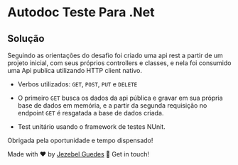 # Autodoc Teste Para .Net

## Solução

Seguindo as orientações do desafio foi criado uma api rest a partir de um projeto inicial, com seus próprios controllers e classes, e nela  foi consumido uma Api publica utilizando HTTP client nativo.

- Verbos utilizados: `GET`, `POST`, `PUT` e `DELETE` 

- O primeiro `GET`  busca os dados da api pública e gravar em sua própria base de dados em memória, e a partir da segunda requisição no endpoint `GET` é resgatada a base de dados criada.

- Test unitário  usando o framework de testes NUnit.

 Obrigada pela oportunidade e tempo dispensado!

Made with ♥ by [Jezebel Guedes](https://www.linkedin.com/in/jezebel-guedes/) 👋 Get in touch!

